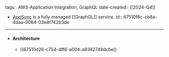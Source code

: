 tags:: AWS-Application Integration, GraphQL
date-created:: [[2024-Q4]]
- [AppSync](AWS-AppSync) is a fully managed [[GraphQL]] service.
  id:: 67510f6c-cb8a-4daa-9064-03e8f742b3de
- ---
- #### Architecture
	- ((67510d26-c754-4ff6-a004-a9382748dcbe))